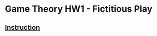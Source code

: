 # Game Theory HW1 - Fictitious Play

## [Instruction](https://hackmd.io/_VqZNwfjRkejSZL2fVZ3yg?view)